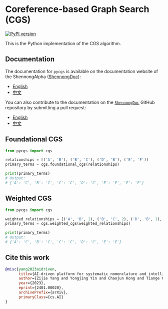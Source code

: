 # Coreference-based Graph Search (CGS)

[![PyPI version](https://img.shields.io/pypi/v/pycgs.svg)](https://pypi.org/project/pycgs/)

This is the Python implementation of the CGS algorithm.

## Documentation

The documentation for `pycgs` is available on the documentation website of the ShennongAlpha ([ShennongDoc](https://shennongalpha.westlake.edu.cn/doc/)):

- [English](https://shennongalpha.westlake.edu.cn/doc/en/pycgs/)
- [中文](https://shennongalpha.westlake.edu.cn/doc/zh/pycgs/)

You can also contribute to the documentation on the [`ShennongDoc`](https://github.com/Shennong-Program/ShennongDoc) GitHub repository by submitting a pull request:

- [English](https://github.com/Shennong-Program/ShennongDoc/tree/main/doc/en/pycgs/)
- [中文](https://github.com/Shennong-Program/ShennongDoc/tree/main/doc/zh/pycgs/)

## Foundational CGS

```py
from pycgs import cgs

relationships = [('A', 'B'), ('B', 'C'), ('D', 'B'), ('E', 'F')]
primary_terms = cgs.foundational_cgs(relationships)

print(primary_terms)
# Output:
# {'A': 'C', 'B': 'C', 'C': 'C', 'D': 'C', 'E': 'F', 'F': 'F'}
```

## Weighted CGS

```py
from pycgs import cgs

weighted_relationships = [('A', 'B', 1), ('B', 'C', 2), ('D', 'B', 1), ('B', 'E', 1)]
primary_terms = cgs.weighted_cgs(weighted_relationships)

print(primary_terms)
# Output:
# {'A': 'C', 'B': 'C', 'C': 'C', 'D': 'C', 'E': 'E'}
```

## Cite this work

```bibtex
@misc{yang2023aidriven,
      title={AI-driven platform for systematic nomenclature and intelligent knowledge acquisition of natural medicinal materials}, 
      author={Zijie Yang and Yongjing Yin and Chaojun Kong and Tiange Chi and Wufan Tao and Yue Zhang and Tian Xu},
      year={2023},
      eprint={2401.00020},
      archivePrefix={arXiv},
      primaryClass={cs.AI}
}
```
